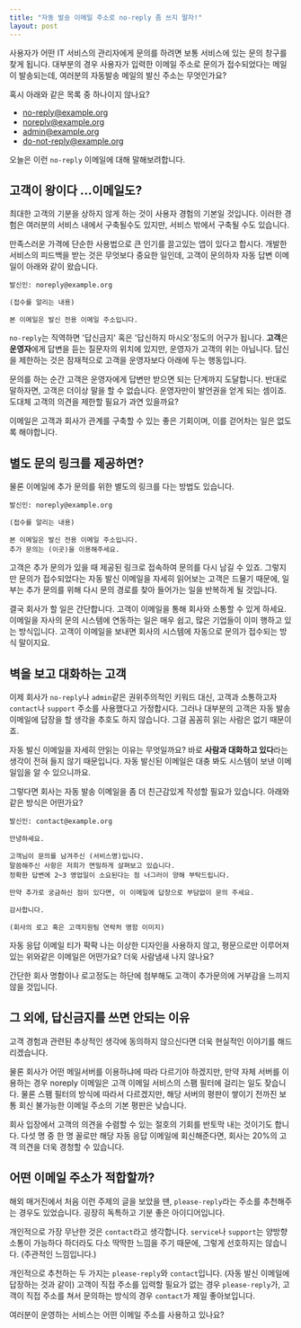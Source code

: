 ```yaml
---
title: "자동 발송 이메일 주소로 no-reply 좀 쓰지 말자!"
layout: post
---
```



사용자가 어떤 IT 서비스의 관리자에게 문의를 하려면 보통 서비스에 있는 문의 창구를 찾게 됩니다.
대부분의 경우 사용자가 입력한 이메일 주소로 문의가 접수되었다는 메일이 발송되는데, 여러분의 자동발송 메일의 발신 주소는 무엇인가요?


혹시 아래와 같은 목록 중 하나이지 않나요?

- no-reply@example.org
- noreply@example.org
- admin@example.org
- do-not-reply@example.org

오늘은 이런 `no-reply` 이메일에 대해 말해보려합니다.

## 고객이 왕이다 ...이메일도?

최대한 고객의 기분을 상하지 않게 하는 것이 사용자 경험의 기본일 것입니다. 이러한 경험은 여러분의 서비스 내에서 구축될수도 있지만, 서비스 밖에서 구축될 수도 있습니다.

만족스러운 가격에 단순한 사용법으로 큰 인기를 끌고있는 앱이 있다고 합시다. 개발한 서비스의 피드백을 받는 것은 무엇보다 중요한 일인데, 고객이 문의하자 자동 답변 이메일이 아래와 같이 왔습니다.

```
발신인: noreply@example.org

(접수를 알리는 내용)

본 이메일은 발신 전용 이메일 주소입니다.
```

`no-reply`는 직역하면 '답신금지' 혹은 '답신하지 마시오'정도의 어구가 됩니다. **고객**은 **운영자**에게 답변을 듣는 질문자의 위치에 있지만, 운영자가 고객의 위는 아닙니다. 답신을 제한하는 것은 잠재적으로 고객을 운영자보다 아래에 두는 행동입니다.

문의를 하는 순간 고객은 운영자에게 답변만 받으면 되는 단계까지 도달합니다. 반대로 말하자면, 고객은 더이상 말을 할 수 없습니다. 운영자만이 발언권을 얻게 되는 셈이죠. 도대체 고객의 의견을 제한할 필요가 과연 있을까요?

이메일은 고객과 회사가 관계를 구축할 수 있는 좋은 기회이며, 이를 걷어차는 일은 없도록 해야합니다.

## 별도 문의 링크를 제공하면?

물론 이메일에 추가 문의를 위한 별도의 링크를 다는 방법도 있습니다. 

```
발신인: noreply@example.org

(접수를 알리는 내용)

본 이메일은 발신 전용 이메일 주소입니다.
추가 문의는 (이곳)을 이용해주세요.
```

고객은 추가 문의가 있을 때 제공된 링크로 접속하여 문의를 다시 남길 수 있죠. 그렇지만 문의가 접수되었다는 자동 발신 이메일을 자세히 읽어보는 고객은 드물기 때문에, 일부는 추가 문의를 위해 다시 문의 경로를 찾아 들어가는 일을 반복하게 될 것입니다.

결국 회사가 할 일은 간단합니다. 고객이 이메일을 통해 회사와 소통할 수 있게 하세요. 이메일을 자사의 문의 시스템에 연동하는 일은 매우 쉽고, 많은 기업들이 이미 행하고 있는 방식입니다. 고객이 이메일을 보내면 회사의 시스템에 자동으로 문의가 접수되는 방식 말이지요.




## 벽을 보고 대화하는 고객

이제 회사가 `no-reply`나 `admin`같은 권위주의적인 키워드 대신, 고객과 소통하고자 `contact`나 `support` 주소를 사용했다고 가정합시다. 그러나 대부분의 고객은 자동 발송 이메일에 답장을 할 생각을 추호도 하지 않습니다. 그걸 꼼꼼히 읽는 사람은 없기 때문이죠.

자동 발신 이메일을 자세히 안읽는 이유는 무엇일까요? 바로 **사람과 대화하고 있다**라는 생각이 전혀 들지 않기 때문입니다. 자동 발신된 이메일은 대충 봐도 시스템이 보낸 이메일임을 알 수 있으니까요.

그렇다면 회사는 자동 발송 이메일을 좀 더 친근감있게 작성할 필요가 있습니다. 아래와 같은 방식은 어떤가요?

```
발신인: contact@example.org

안녕하세요.

고객님이 문의를 남겨주신 (서비스명)입니다.
말씀해주신 사항은 저희가 면밀하게 살펴보고 있습니다.
정확한 답변에 2~3 영업일이 소요된다는 점 너그러이 양해 부탁드립니다.

만약 추가로 궁금하신 점이 있다면, 이 이메일에 답장으로 부담없이 문의 주세요.

감사합니다.

(회사의 로고 혹은 고객지원팀 연락처 명함 이미지)
```

자동 응답 이메일 티가 팍팍 나는 이상한 디자인을 사용하지 않고, 평문으로만 이루어져있는 위와같은 이메일은 어떤가요? 더욱 사람냄새 나지 않나요?

간단한 회사 명함이나 로고정도는 하단에 첨부해도  고객이 추가문의에 거부감을 느끼지 않을 것입니다.


## 그 외에, 답신금지를 쓰면 안되는 이유

고객 경험과 관련된 추상적인 생각에 동의하지 않으신다면 더욱 현실적인 이야기를 해드리겠습니다.

물론 회사가 어떤 메일서버를 이용하냐에 따라 다르기야 하겠지만, 만약 자체 서버를 이용하는 경우 noreply 이메일은 고객 이메일 서비스의 스팸 필터에 걸리는 일도 잦습니다. 물론 스팸 필터의 방식에 따라서 다르겠지만, 해당 서버의 평판이 쌓이기 전까진 보통 회신 불가능한 이메일 주소의 기본 평판은 낮습니다.

회사 입장에서 고객의 의견을 수렴할 수 있는 절호의 기회를 반토막 내는 것이기도 합니다. 다섯 명 중 한 명 꼴로만 해당 자동 응답 이메일에 회신해준다면, 회사는 20%의 고객 의견을 더욱 경청할 수 있습니다.

## 어떤 이메일 주소가 적합할까?

해외 매거진에서 처음 이런 주제의 글을 보았을 땐, `please-reply`라는 주소를 추천해주는 경우도 있었습니다. 굉장히 독특하고 기분 좋은 아이디어입니다.

개인적으로 가장 무난한 것은 `contact`라고 생각합니다. `service`나 `support`는 양방향 소통이 가능하다 하더라도 다소 딱딱한 느낌을 주기 때문에, 그렇게 선호하지는 않습니다. (주관적인 느낌입니다.)

개인적으로 추천하는 두 가지는 `please-reply`와 `contact`입니다. (자동 발신 이메일에 답장하는 것과 같이) 고객이 직접 주소를 입력할 필요가 없는 경우 `please-reply`가, 고객이 직접 주소를 쳐서 문의하는 방식의 경우 `contact`가 제일 좋아보입니다.

여러분이 운영하는 서비스는 어떤 이메일 주소를 사용하고 있나요?
